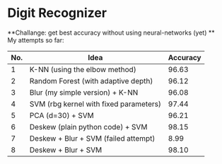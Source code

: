 # Digit Recognizer

**Challange: get best accuracy without using neural-networks (yet) **  
My attempts so far:  

| No. | Idea                                   | Accuracy |
|-----|----------------------------------------|----------|
| 1   | K-NN (using the elbow method)          | 96.63    |
| 2   | Random Forest (with adaptive depth)    | 96.12    |
| 3   | Blur (my simple version) + K-NN                            | 96.08    |
| 4   | SVM (rbg kernel with fixed parameters) | 97.44    |
| 5   | PCA (d=30) + SVM                       | 96.21    |
| 6   | Deskew (plain python code) + SVM       | 98.15    |
| 7   | Deskew + Blur + SVM (failed attempt)   | 8.99     |
| 8   | Deskew + Blur + SVM                    | 98.10    |
